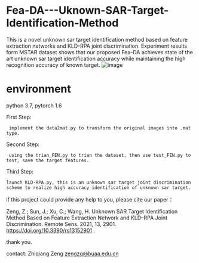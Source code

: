 # Fea-DA---Uknown-SAR-Target-Identification-Method
This is a novel unknown sar target identification method based on feature extraction networks and KLD-RPA joint discrimination. Experiment results form MSTAR dataset shows that our proposed Fea-DA achieves state of the art unknown sar target identification accuracy while maintaining the high recognition accuracy of known target.
![image](https://user-images.githubusercontent.com/44805578/169702120-7abb6bd6-3fa3-4bff-a49d-8456b6ad5be7.png)

# environment

python 3.7, pytorch 1.6 

First Step:

     implement the data2mat.py to transform the original images into .mat type.

Second Step:

     using the trian_FEN.py to trian the dataset, then use test_FEN.py to test, save the target features.

Third Step:
    
    launch KLD-RPA.py, this is an unknown sar target joint discrimination scheme to realize high accuracy identification of unknown sar target.

if this project could provide any help to you, please cite our paper：

Zeng, Z.; Sun, J.; Xu, C.; Wang, H. Unknown SAR Target Identification Method Based on Feature Extraction Network and KLD–RPA Joint Discrimination. Remote Sens. 2021, 13, 2901. https://doi.org/10.3390/rs13152901     .

thank you.

contact:
Zhiqiang Zeng
zengzq@buaa.edu.cn
